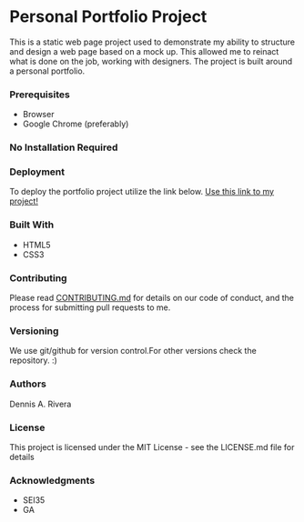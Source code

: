 # Personal Portfolio Project #
This is a static web page project used to demonstrate my ability to structure and design a web page based on a mock up. This allowed me to reinact what is done on the job, working with designers. The project is built around a personal portfolio.

### Prerequisites ###
* Browser
* Google Chrome (preferably)

### __No Installation Required__ ###

### Deployment ###
To deploy the portfolio project utilize the link below.
[Use this link to my project!](https://project-1-portfolio.netlify.com/)

### Built With ###
* HTML5
* CSS3

### Contributing ###
Please read [CONTRIBUTING.md](https://gist.github.com/PurpleBooth/b24679402957c63ec426) for details on our code of conduct, and the process for submitting pull requests to me.

### Versioning ###
We use git/github for version control.For other versions check the repository. :)

### Authors ###
Dennis A. Rivera

### License ###
This project is licensed under the MIT License - see the LICENSE.md file for details

### Acknowledgments ###
* SEI35
* GA 
